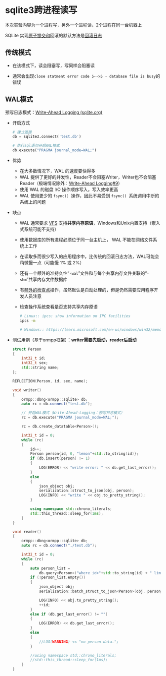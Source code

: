 # sqlite3跨进程读写

本次实验内容为一个进程写，另外一个进程读，2个进程在同一台机器上

SQLite 实现[原子提交和](https://www.sqlite.org/atomiccommit.html)回滚的默认方法是[回滚日志](https://www.sqlite.org/lockingv3.html#rollback)

## 传统模式

- 在该模式下，读会阻塞写，写同样会阻塞读

- 通常会出现`close statment error code 5-->5 - database file is busy`的错误

## WAL模式

预写日志模式：[Write-Ahead Logging (sqlite.org)](https://www.sqlite.org/wal.html)

- 开启方式

  ```python
  # 建立连接
  db = sqlite3.connect('test.db')
  
  # 执行sql语句开启WAL模式
  db.execute("PRAGMA journal_mode=WAL;")
  ```

- 优势

  - 在大多数情况下，WAL 的速度要快得多
  - WAL 提供了更好的并发性，Reader不会阻塞Writer，Writer也不会阻塞Reader（极端情况除外：[Write-Ahead Logging#9](https://www.sqlite.org/wal.html)）
  - 使用 WAL 的磁盘 I/O 操作顺序写入，写入效率更高
  - WAL 使用更少的 `fsync() `操作，因此不易受到 `fsync() `系统调用中断的系统上的问题

- 缺点

  - WAL 通常要求 [VFS](https://www.sqlite.org/vfs.html) 支持**共享内存原语**，Windows和Unix内置支持（嵌入式系统可能不支持）

  - 使用数据库的所有进程必须位于同一台主机上， WAL 不能在网络文件系统上工作

  - 在读取多而很少写入的应用程序中，比传统的回滚日志方法，WAL可能会稍微慢一点（可能慢 1% 或 2%）

  - 还有一个额外的准持久性“`-wal`”文件和与每个共享内存文件关联的“`-shm`”共享内存文件数据库

  - 有[额外的检查点](https://www.sqlite.org/wal.html#ckpt)操作，虽然默认是自动处理的，但是仍然需要应用程序开发人员注意

  - 检查操作系统查看是否支持共享内存原语

    ```sh
    # Linux:: ipcs: show information on IPC facilities
    ipcs -m
    
    # Windows:: https://learn.microsoft.com/en-us/windows/win32/memory/creating-named-shared-memory
    ```

- 测试用例（基于ormpp框架）：**writer需要先启动，reader后启动**

  ```c++
  struct Person
  {
      int32_t id;
      int32_t sex;
      std::string name;
  };
  
  REFLECTION(Person, id, sex, name);
  
  void writer()
  {
      ormpp::dbng<ormpp::sqlite> db;
      auto rc = db.connect("test.db");
  
      // 开启WAL模式（Write-Ahead-Logging：预写日志模式）
      rc = db.execute("PRAGMA journal_mode=WAL;");
  
      rc = db.create_datatable<Person>();
  
      int32_t id = 0;
      while (rc)
      {
          id++;
          Person person{id, 0, "lemon"+std::to_string(id)};
          if (db.insert(person) != 1)
          {
              LOG(ERROR) << "write error: " << db.get_last_error();
          }
          else
          {
              json_object obj;
              serialization::struct_to_json(obj, person);
              LOG(INFO) << "write " << obj.to_pretty_string();
          }
  
          using namespace std::chrono_literals;
          std::this_thread::sleep_for(1ms);
      }
  }
  
  void reader()
  {
      ormpp::dbng<ormpp::sqlite> db;
      auto rc = db.connect("./test.db");
  
      int32_t id = 0;
      while (rc)
      {
          auto person_list =
              db.query<Person>("where id>"+std::to_string(id) + " limit 1");
          if (!person_list.empty())
          {
              json_object obj;
              serialization::batch_struct_to_json<Person>(obj, person_list);
  
              LOG(INFO) << obj.to_pretty_string();
              ++id;
          }
          else if (db.get_last_error() != "")
          {
              LOG(ERROR) << db.get_last_error();
          }
          else
          {
              //LOG(WARNING) << "no person data.";
          }
  
          //using namespace std::chrono_literals;
          //std::this_thread::sleep_for(1ms);
      }
  }
  ```

  

